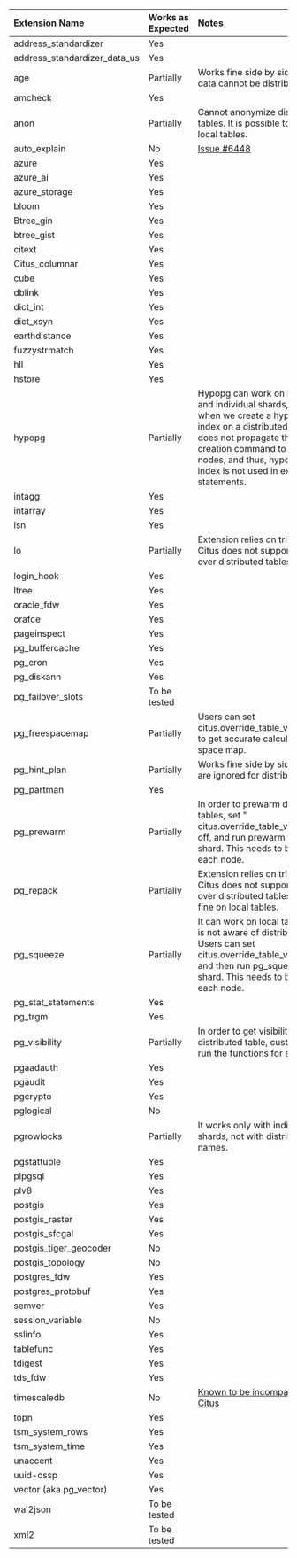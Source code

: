 | Extension Name               | Works as Expected   | Notes   |
|:-----------------------------|:--------------------|:--------|
| address_standardizer         | Yes                 |         |
| address_standardizer_data_us | Yes                 |         |
| age                          | Partially           | Works fine side by side, but graph data cannot be distributed. |
| amcheck                      | Yes                 |         |
| anon                         | Partially           | Cannot anonymize distributed tables. It is possible to anonymize local tables. |
| auto_explain                 | No                  | [Issue #6448](https://github.com/citusdata/citus/issues/6448) |
| azure                        | Yes                 |         |
| azure_ai                     | Yes                 |         |
| azure_storage                | Yes                 |         |
| bloom                        | Yes                 |         |
| Btree_gin                    | Yes                 |         |
| btree_gist                   | Yes                 |         |
| citext                       | Yes                 |         |
| Citus_columnar               | Yes                 |         |
| cube                         | Yes                 |         |
| dblink                       | Yes                 |         |
| dict_int                     | Yes                 |         |
| dict_xsyn                    | Yes                 |         |
| earthdistance                | Yes                 |         |
| fuzzystrmatch                | Yes                 |         |
| hll                          | Yes                 |         |
| hstore                       | Yes                 |         |
| hypopg                       | Partially           | Hypopg can work on local tables and individual shards, however, when we create a hypothetical index on a distributed table, citus does not propagate the index creation command to worker nodes, and thus, hypothetical index is not used in explain statements.         |
| intagg                       | Yes                 |         |
| intarray                     | Yes                 |         |
| isn                          | Yes                 |         |
| lo                           | Partially           | Extension relies on triggers, but Citus does not support triggers over distributed tables |
| login_hook                   | Yes                 |         |
| ltree                        | Yes                 |         |
| oracle_fdw                   | Yes                 |         |
| orafce                       | Yes                 |         |
| pageinspect                  | Yes                 |         |
| pg_buffercache               | Yes                 |         |
| pg_cron                      | Yes                 |         |
| pg_diskann                   | Yes                 |         |
| pg_failover_slots            | To be tested        |         |
| pg_freespacemap              | Partially           | Users can set citus.override_table_visibility='off'; to get accurate calculation of free space map. |
| pg_hint_plan                 | Partially           | Works fine side by side, but hints are ignored for distributed queries |
| pg_partman                   | Yes                 |         |
| pg_prewarm                   | Partially           | In order to prewarm distributed tables, set " citus.override_table_visibility" to off, and run prewarm for each shard. This needs to be done at each node. |
| pg_repack                    | Partially           | Extension relies on triggers, but Citus does not support triggers over distributed tables. It works fine on local tables. |
| pg_squeeze                   | Partially           | It can work on local tables, but it is not aware of distributed tables. Users can set citus.override_table_visibility='off'; and then run pg_squeeze for each shard. This needs to be done at each node. |
| pg_stat_statements           | Yes                 |         |
| pg_trgm                      | Yes                 |         |
| pg_visibility                | Partially           | In order to get visibility map of a distributed table, customers can run the functions for shard tables. |
| pgaadauth                    | Yes                 |         |
| pgaudit                      | Yes                 |         |
| pgcrypto                     | Yes                 |         |
| pglogical                    | No                  |         |
| pgrowlocks                   | Partially           | It works only with individual shards, not with distributed table names. |
| pgstattuple                  | Yes                 |         |
| plpgsql                      | Yes                 |         |
| plv8                         | Yes                 |         |
| postgis                      | Yes                 |         |
| postgis_raster               | Yes                 |         |
| postgis_sfcgal               | Yes                 |         |
| postgis_tiger_geocoder       | No                  |         |
| postgis_topology             | No                  |         |
| postgres_fdw                 | Yes                 |         |
| postgres_protobuf            | Yes                 |         |
| semver                       | Yes                 |         |
| session_variable             | No                  |         |
| sslinfo                      | Yes                 |         |
| tablefunc                    | Yes                 |         |
| tdigest                      | Yes                 |         |
| tds_fdw                      | Yes                 |         |
| timescaledb                  | No                  | [Known to be incompatible with Citus](https://www.citusdata.com/blog/2021/10/22/how-to-scale-postgres-for-time-series-data-with-citus/#:~:text=Postgres%E2%80%99%20built-in%20partitioning) |
| topn                         | Yes                 |         |
| tsm_system_rows              | Yes                 |         |
| tsm_system_time              | Yes                 |         |
| unaccent                     | Yes                 |         |
| uuid-ossp                    | Yes                 |         |
| vector (aka pg_vector)       | Yes                 |         |
| wal2json                     | To be tested        |         |
| xml2                         | To be tested        |         |
